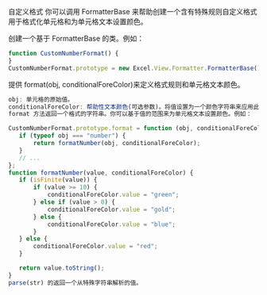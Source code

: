自定义格式
你可以调用 FormatterBase 来帮助创建一个含有特殊规则自定义格式用于格式化单元格和为单元格文本设置颜色。

创建一个基于 FormatterBase 的类。例如：
```JavaScript
function CustomNumberFormat() {
}
CustomNumberFormat.prototype = new Excel.View.Formatter.FormatterBase();
```

提供 format(obj, conditionalForeColor)来定义格式规则和单元格文本颜色。
```JavaScript
obj: 单元格的原始值。
conditionalForeColor: 帮助性文本颜色(可选参数)。将值设置为一个颜色字符串来应用此规则。
format 方法返回一个格式的字符串。你可以基于值的范围来为单元格文本设置颜色。例如：

CustomNumberFormat.prototype.format = function (obj, conditionalForeColor) {
   if (typeof obj === "number") { 
       return formatNumber(obj, conditionalForeColor); 
   }
   // ...
};
function formatNumber(value, conditionalForeColor) { 
   if (isFinite(value)) { 
       if (value >= 10) { 
           conditionalForeColor.value = "green"; 
       } else if (value > 0) { 
           conditionalForeColor.value = "gold"; 
       } else { 
           conditionalForeColor.value = "blue"; 
       }
   } else { 
       conditionalForeColor.value = "red"; 
   }

   return value.toString(); 
}
parse(str) 的返回一个从特殊字符串解析的值。
```